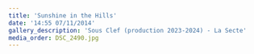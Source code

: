 ```yaml
---
title: 'Sunshine in the Hills'
date: '14:55 07/11/2014'
gallery_description: 'Sous Clef (production 2023-2024) - La Secte'
media_order: DSC_2490.jpg
---
```


